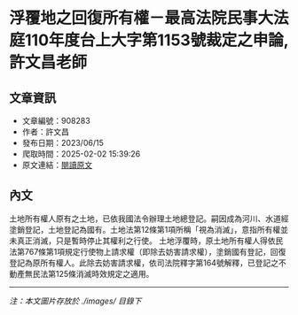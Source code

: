 # 浮覆地之回復所有權－最高法院民事大法庭110年度台上大字第1153號裁定之申論,許文昌老師

## 文章資訊
- 文章編號：908283
- 作者：許文昌
- 發布日期：2023/06/15
- 爬取時間：2025-02-02 15:39:26
- 原文連結：[閱讀原文](https://real-estate.get.com.tw/Columns/detail.aspx?no=908283)

## 內文
土地所有權人原有之土地，已依我國法令辦理土地總登記。嗣因成為河川、水道經塗銷登記，土地登記為國有。土地法第12條第1項所稱「視為消滅」，意指所有權並未真正消滅，只是暫時停止其權利之行使。
土地浮覆時，原土地所有權人得依民法第767條第1項規定行使物上請求權（即除去妨害請求權），塗銷國有登記，回復登記為原所有權人。此除去妨害請求權，依司法院釋字第164號解釋，已登記之不動產無民法第125條消滅時效規定之適用。

---
*注：本文圖片存放於 ./images/ 目錄下*
